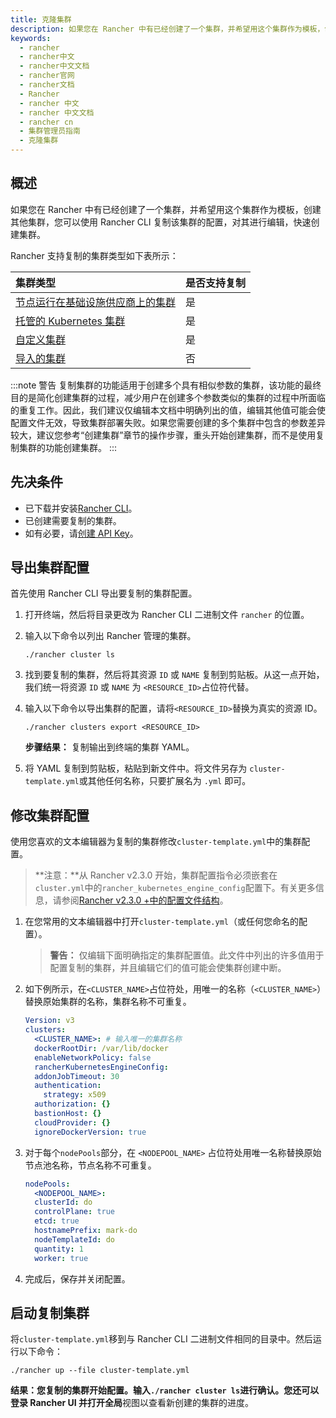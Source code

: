 ```yaml
---
title: 克隆集群
description: 如果您在 Rancher 中有已经创建了一个集群，并希望用这个集群作为模板，创建其他集群，您可以使用 Rancher CLI 复制该集群的配置，对其进行编辑，快速创建集群。复制集群的功能适用于创建多个具有相似参数的集群，该功能的最终目的是简化创建集群的过程，减少用户在创建多个参数类似的集群的过程中所面临的重复工作。因此，我们建议仅编辑本文档中明确列出的值，编辑其他值可能会使配置文件无效，导致集群部署失败。如果您需要创建的多个集群中包含的参数差异较大，建议您参考“创建集群”章节的操作步骤，重头开始创建集群，而不是使用复制集群的功能创建集群。
keywords:
  - rancher
  - rancher中文
  - rancher中文文档
  - rancher官网
  - rancher文档
  - Rancher
  - rancher 中文
  - rancher 中文文档
  - rancher cn
  - 集群管理员指南
  - 克隆集群
---
```


## 概述

如果您在 Rancher 中有已经创建了一个集群，并希望用这个集群作为模板，创建其他集群，您可以使用 Rancher CLI 复制该集群的配置，对其进行编辑，快速创建集群。

Rancher 支持复制的集群类型如下表所示：

| 集群类型                                                                                               | 是否支持复制 |
| :----------------------------------------------------------------------------------------------------- | :----------- |
| [节点运行在基础设施供应商上的集群](/docs/rancher2/cluster-provisioning/rke-clusters/node-pools/) | 是           |
| [托管的 Kubernetes 集群](/docs/rancher2/cluster-provisioning/hosted-kubernetes-clusters/)        | 是           |
| [自定义集群](/docs/rancher2/cluster-provisioning/rke-clusters/custom-nodes/)                     | 是           |
| [导入的集群](/docs/rancher2/cluster-provisioning/imported-clusters/)                             | 否           |

:::note 警告
复制集群的功能适用于创建多个具有相似参数的集群，该功能的最终目的是简化创建集群的过程，减少用户在创建多个参数类似的集群的过程中所面临的重复工作。因此，我们建议仅编辑本文档中明确列出的值，编辑其他值可能会使配置文件无效，导致集群部署失败。如果您需要创建的多个集群中包含的参数差异较大，建议您参考“创建集群”章节的操作步骤，重头开始创建集群，而不是使用复制集群的功能创建集群。
:::

## 先决条件

- 已下载并安装[Rancher CLI](/docs/rancher2/cli/)。
- 已创建需要复制的集群。
- 如有必要，请[创建 API Key](/docs/rancher2/user-settings/api-keys/)。

## 导出集群配置

首先使用 Rancher CLI 导出要复制的集群配置。

1.  打开终端，然后将目录更改为 Rancher CLI 二进制文件 `rancher` 的位置。

2.  输入以下命令以列出 Rancher 管理的集群。

        ./rancher cluster ls

3.  找到要复制的集群，然后将其资源 `ID` 或 `NAME` 复制到剪贴板。从这一点开始，我们统一将资源 `ID` 或 `NAME` 为 `<RESOURCE_ID>`占位符代替。

4.  输入以下命令以导出集群的配置，请将`<RESOURCE_ID>`替换为真实的资源 ID。

        ./rancher clusters export <RESOURCE_ID>

    **步骤结果：** 复制输出到终端的集群 YAML。

5.  将 YAML 复制到剪贴板，粘贴到新文件中。将文件另存为 `cluster-template.yml`或其他任何名称，只要扩展名为 `.yml` 即可。

## 修改集群配置

使用您喜欢的文本编辑器为复制的集群修改`cluster-template.yml`中的集群配置。

> **注意：**从 Rancher v2.3.0 开始，集群配置指令必须嵌套在`cluster.yml`中的`rancher_kubernetes_engine_config`配置下。有关更多信息，请参阅[Rancher v2.3.0 +中的配置文件结构](/docs/rancher2/cluster-provisioning/rke-clusters/options/)。

1. 在您常用的文本编辑器中打开`cluster-template.yml`（或任何您命名的配置）。

   > **警告：** 仅编辑下面明确指定的集群配置值。此文件中列出的许多值用于配置复制的集群，并且编辑它们的值可能会使集群创建中断。

1. 如下例所示，在`<CLUSTER_NAME>`占位符处，用唯一的名称（`<CLUSTER_NAME>`）替换原始集群的名称，集群名称不可重复。

   ```yml
   Version: v3
   clusters:
     <CLUSTER_NAME>: # 输入唯一的集群名称
     dockerRootDir: /var/lib/docker
     enableNetworkPolicy: false
     rancherKubernetesEngineConfig:
     addonJobTimeout: 30
     authentication:
       strategy: x509
     authorization: {}
     bastionHost: {}
     cloudProvider: {}
     ignoreDockerVersion: true
   ```

1. 对于每个`nodePools`部分，在 `<NODEPOOL_NAME>` 占位符处用唯一名称替换原始节点池名称，节点名称不可重复。

   ```yml
   nodePools:
     <NODEPOOL_NAME>:
     clusterId: do
     controlPlane: true
     etcd: true
     hostnamePrefix: mark-do
     nodeTemplateId: do
     quantity: 1
     worker: true
   ```

1. 完成后，保存并关闭配置。

## 启动复制集群

将`cluster-template.yml`移到与 Rancher CLI 二进制文件相同的目录中。然后运行以下命令：

    ./rancher up --file cluster-template.yml

**结果：**您复制的集群开始配置。输入`./rancher cluster ls`进行确认。您还可以登录 Rancher UI 并打开**全局**视图以查看新创建的集群的进度。
